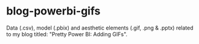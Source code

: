 # blog-powerbi-gifs

Data (.csv), model (.pbix) and aesthetic elements (.gif, .png & .pptx) related to my blog titled: "Pretty Power BI: Adding GIFs".

